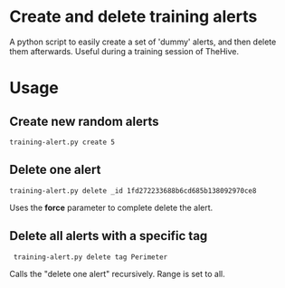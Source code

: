 # Create and delete training alerts

A python script to easily create a set of 'dummy' alerts, and then delete them afterwards.
Useful during a training session of TheHive.

# Usage

## Create new random alerts

```
training-alert.py create 5
```

## Delete one alert

```
training-alert.py delete _id 1fd272233688b6cd685b138092970ce8
```

Uses the **force** parameter to complete delete the alert.

## Delete all alerts with a specific tag

```
 training-alert.py delete tag Perimeter
 ```

Calls the "delete one alert" recursively. Range is set to all.

